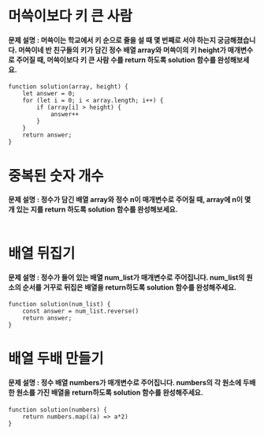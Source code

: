 # 머쓱이보다 키 큰 사람
#### 문제 설명 : 머쓱이는 학교에서 키 순으로 줄을 설 때 몇 번째로 서야 하는지 궁금해졌습니다. 머쓱이네 반 친구들의 키가 담긴 정수 배열 array와 머쓱이의 키 height가 매개변수로 주어질 때, 머쓱이보다 키 큰 사람 수를 return 하도록 solution 함수를 완성해보세요.
```
function solution(array, height) {
    let answer = 0;
    for (let i = 0; i < array.length; i++) {
        if (array[i] > height) {
            answer++
        }
    }
    return answer;
}
```
# 중복된 숫자 개수
#### 문제 설명 : 정수가 담긴 배열 array와 정수 n이 매개변수로 주어질 때, array에 n이 몇 개 있는 지를 return 하도록 solution 함수를 완성해보세요.
```

```
# 배열 뒤집기
#### 문제 설명 : 정수가 들어 있는 배열 num_list가 매개변수로 주어집니다. num_list의 원소의 순서를 거꾸로 뒤집은 배열을 return하도록 solution 함수를 완성해주세요.
```
function solution(num_list) {
    const answer = num_list.reverse()
    return answer;
}
```
# 배열 두배 만들기
#### 문제 설명 : 정수 배열 numbers가 매개변수로 주어집니다. numbers의 각 원소에 두배한 원소를 가진 배열을 return하도록 solution 함수를 완성해주세요.
```
function solution(numbers) {
    return numbers.map((a) => a*2)
}
```
